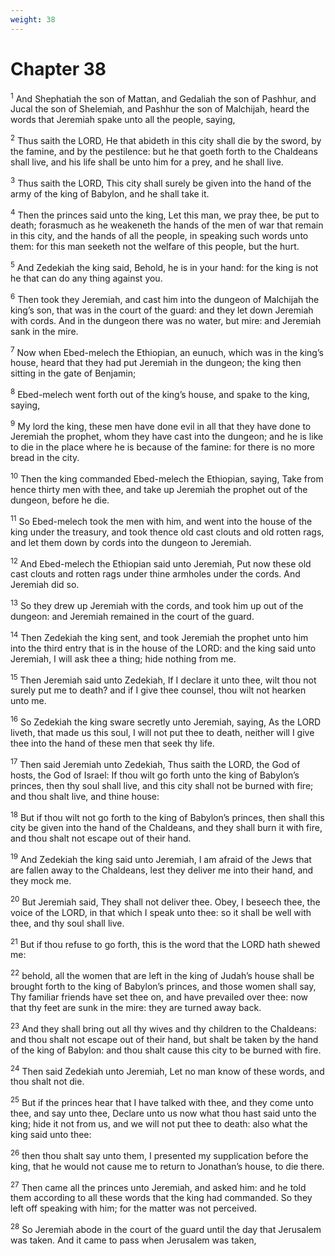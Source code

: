 ```yaml
---
weight: 38
---
```


# Chapter 38

<sup>1</sup> And Shephatiah the son of Mattan, and Gedaliah the son of Pashhur, and Jucal the son of Shelemiah, and Pashhur the son of Malchijah, heard the words that Jeremiah spake unto all the people, saying, 

<sup>2</sup> Thus saith the LORD, He that abideth in this city shall die by the sword, by the famine, and by the pestilence: but he that goeth forth to the Chaldeans shall live, and his life shall be unto him for a prey, and he shall live. 

<sup>3</sup> Thus saith the LORD, This city shall surely be given into the hand of the army of the king of Babylon, and he shall take it. 

<sup>4</sup> Then the princes said unto the king, Let this man, we pray thee, be put to death; forasmuch as he weakeneth the hands of the men of war that remain in this city, and the hands of all the people, in speaking such words unto them: for this man seeketh not the welfare of this people, but the hurt. 

<sup>5</sup> And Zedekiah the king said, Behold, he is in your hand: for the king is not he that can do any thing against you. 

<sup>6</sup> Then took they Jeremiah, and cast him into the dungeon of Malchijah the king’s son, that was in the court of the guard: and they let down Jeremiah with cords. And in the dungeon there was no water, but mire: and Jeremiah sank in the mire. 

<sup>7</sup> Now when Ebed-melech the Ethiopian, an eunuch, which was in the king’s house, heard that they had put Jeremiah in the dungeon; the king then sitting in the gate of Benjamin; 

<sup>8</sup> Ebed-melech went forth out of the king’s house, and spake to the king, saying, 

<sup>9</sup> My lord the king, these men have done evil in all that they have done to Jeremiah the prophet, whom they have cast into the dungeon; and he is like to die in the place where he is because of the famine: for there is no more bread in the city. 

<sup>10</sup> Then the king commanded Ebed-melech the Ethiopian, saying, Take from hence thirty men with thee, and take up Jeremiah the prophet out of the dungeon, before he die. 

<sup>11</sup> So Ebed-melech took the men with him, and went into the house of the king under the treasury, and took thence old cast clouts and old rotten rags, and let them down by cords into the dungeon to Jeremiah. 

<sup>12</sup> And Ebed-melech the Ethiopian said unto Jeremiah, Put now these old cast clouts and rotten rags under thine armholes under the cords. And Jeremiah did so. 

<sup>13</sup> So they drew up Jeremiah with the cords, and took him up out of the dungeon: and Jeremiah remained in the court of the guard. 

<sup>14</sup> Then Zedekiah the king sent, and took Jeremiah the prophet unto him into the third entry that is in the house of the LORD: and the king said unto Jeremiah, I will ask thee a thing; hide nothing from me. 

<sup>15</sup> Then Jeremiah said unto Zedekiah, If I declare it unto thee, wilt thou not surely put me to death? and if I give thee counsel, thou wilt not hearken unto me. 

<sup>16</sup> So Zedekiah the king sware secretly unto Jeremiah, saying, As the LORD liveth, that made us this soul, I will not put thee to death, neither will I give thee into the hand of these men that seek thy life. 

<sup>17</sup> Then said Jeremiah unto Zedekiah, Thus saith the LORD, the God of hosts, the God of Israel: If thou wilt go forth unto the king of Babylon’s princes, then thy soul shall live, and this city shall not be burned with fire; and thou shalt live, and thine house: 

<sup>18</sup> But if thou wilt not go forth to the king of Babylon’s princes, then shall this city be given into the hand of the Chaldeans, and they shall burn it with fire, and thou shalt not escape out of their hand. 

<sup>19</sup> And Zedekiah the king said unto Jeremiah, I am afraid of the Jews that are fallen away to the Chaldeans, lest they deliver me into their hand, and they mock me. 

<sup>20</sup> But Jeremiah said, They shall not deliver thee. Obey, I beseech thee, the voice of the LORD, in that which I speak unto thee: so it shall be well with thee, and thy soul shall live. 

<sup>21</sup> But if thou refuse to go forth, this is the word that the LORD hath shewed me: 

<sup>22</sup> behold, all the women that are left in the king of Judah’s house shall be brought forth to the king of Babylon’s princes, and those women shall say, Thy familiar friends have set thee on, and have prevailed over thee: now that thy feet are sunk in the mire: they are turned away back. 

<sup>23</sup> And they shall bring out all thy wives and thy children to the Chaldeans: and thou shalt not escape out of their hand, but shalt be taken by the hand of the king of Babylon: and thou shalt cause this city to be burned with fire. 

<sup>24</sup> Then said Zedekiah unto Jeremiah, Let no man know of these words, and thou shalt not die. 

<sup>25</sup> But if the princes hear that I have talked with thee, and they come unto thee, and say unto thee, Declare unto us now what thou hast said unto the king; hide it not from us, and we will not put thee to death: also what the king said unto thee: 

<sup>26</sup> then thou shalt say unto them, I presented my supplication before the king, that he would not cause me to return to Jonathan’s house, to die there. 

<sup>27</sup> Then came all the princes unto Jeremiah, and asked him: and he told them according to all these words that the king had commanded. So they left off speaking with him; for the matter was not perceived. 

<sup>28</sup> So Jeremiah abode in the court of the guard until the day that Jerusalem was taken. And it came to pass when Jerusalem was taken, 


